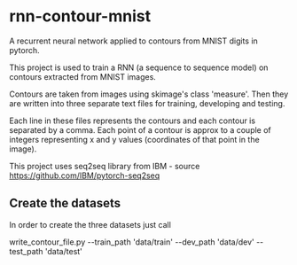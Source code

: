 # rnn-contour-mnist
A recurrent neural network applied to contours from MNIST digits in pytorch.

This project is used to train a RNN (a sequence to sequence model) on contours extracted from MNIST images.

Contours are taken from images using skimage's class 'measure'. Then they are written into three separate text files for training, developing and testing.

Each line in these files represents the contours and each contour is separated by a comma. Each point of a contour is approx to a couple of integers representing x and y values (coordinates of that point in the image).

This project uses seq2seq library from IBM - source https://github.com/IBM/pytorch-seq2seq

## Create the datasets

In order to create the three datasets just call 

write_contour_file.py --train_path 'data/train' --dev_path 'data/dev' --test_path 'data/test'

